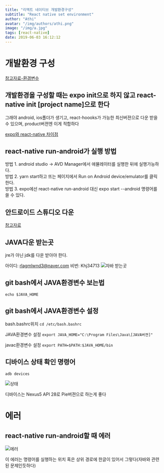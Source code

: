 ```yaml
---
title: "리액트 네이티브 개발환경구성"
subtitle: "React native set environment"
author: "Athi"
avatar: "/img/authors/athi.png"
image: "/img/a.jpg"
tags: [react-native]
date: 2019-06-03 16:12:12
---
```

# 개발환경 구성

[참고자료-환경변수](https://stackoverflow.com/questions/45182717/java-home-is-set-to-an-invalid-directory?rq=1)

## 개발환경을 구성할 때는 expo init으로 하지 않고 react-native init [project name]으로 한다

그래야 android, ios폴더가 생기고, react-hoooks가 가능한 최신버젼으로 다운 받을 수 있으며, product버젼엔 이게 적합하다

[expo와 react-native 차이점](https://apiko.com/blog/expo-vs-vanilla-react-native/)

## react-native run-android가 실행 방법

방법 1. android studio -> AVD Manager에서 애뮬레이터를 실행한 뒤에 실행가능하다.  
방법 2. yarn start하고 뜨는 페이지에서 Run on Android device/emulator를 클릭한다.  
방법 3. expo에선 react-native run-android 대신 expo start --android 명령어를 쓸 수 있다.

## 안드로이드 스튜디오 다운

[참고자료](https://yuddomack.tistory.com/entry/1React-Native-%EC%84%A4%EC%B9%98%EC%99%80-%EC%8B%A4%ED%96%89hello-world)

## JAVA다운 받는곳

jre가 아닌 jdk를 다운 받아야 한다.

아이디: rlagmlwnd3@naver.com
비번: Khj34713
![자바 받는곳](https://i.imgur.com/UTlqurA.png)

## git bash에서 JAVA환경변수 보는법

`echo $JAVA_HOME`

## git bash에서 JAVA환경변수 설정

bash.bashrc위치
`cd /etc/bash.bashrc`

JAVA환경변수 설정
`export JAVA_HOME="C:\Program Files\Java\[JAVA버젼]"`

javac환경변수 설정
`export PATH=$PATH:$JAVA_HOME/bin`

## 디바이스 상태 확인 명령어

`adb devices`

![상태](https://i.imgur.com/5JdayWM.png)

디바이스는 Nexus5 API 28로 Pie버젼으로 하는게 좋다

# 에러

## react-native run-android할 때 에러

![에러](https://i.imgur.com/yov8l39.png)

이 에러는 명령어를 실행하는 위치 혹은 상위 경로에 한글이 있어서 그렇다(자바와 관련된 문제인듯하다)
